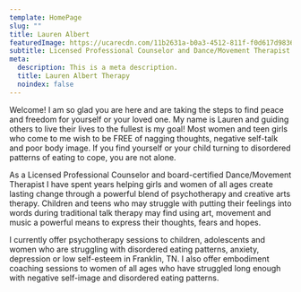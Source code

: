 ```yaml
---
template: HomePage
slug: ""
title: Lauren Albert
featuredImage: https://ucarecdn.com/11b2631a-b0a3-4512-811f-f0d617d9836c/
subtitle: Licensed Professional Counselor and Dance/Movement Therapist
meta:
  description: This is a meta description.
  title: Lauren Albert Therapy
  noindex: false
---
```

Welcome! I am so glad you are here and are taking the steps to find peace and freedom for yourself or your loved one. My name is Lauren and guiding others to live their lives to the fullest is my goal! Most women and teen girls who come to me wish to be FREE of nagging thoughts, negative self-talk and poor body image. If you find yourself or your child turning to disordered patterns of eating to cope, you are not alone.

As a Licensed Professional Counselor and board-certified Dance/Movement Therapist I have spent years helping girls and women of all ages create lasting change through a powerful blend of psychotherapy and creative arts therapy. Children and teens who may struggle with putting their feelings into words during traditional talk therapy may find using art, movement and music a powerful means to express their thoughts, fears and hopes.

 I currently offer psychotherapy sessions to children, adolescents and women who are struggling with disordered eating patterns, anxiety, depression or low self-esteem in Franklin, TN. I also offer embodiment coaching sessions to women of all ages who have struggled long enough with negative self-image and disordered eating patterns.
